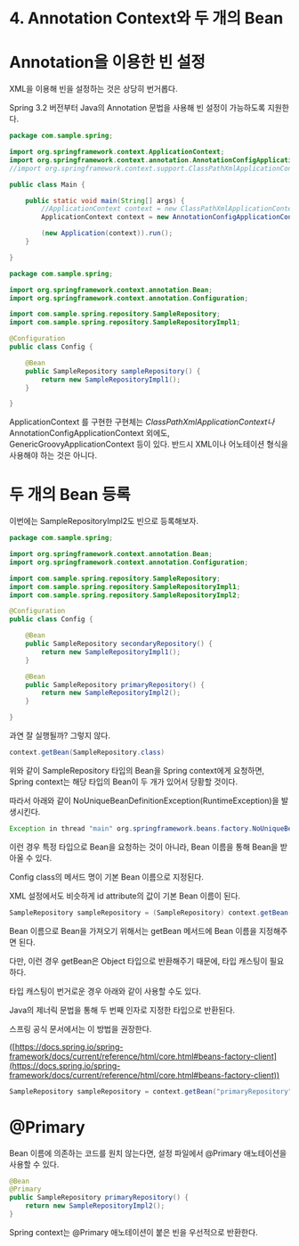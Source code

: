 # 4. Annotation Context와 두 개의 Bean

# Annotation을 이용한 빈 설정

XML을 이용해 빈을 설정하는 것은 상당히 번거롭다.

Spring 3.2 버전부터 Java의 Annotation 문법을 사용해 빈 설정이 가능하도록 지원한다.

```java
package com.sample.spring;

import org.springframework.context.ApplicationContext;
import org.springframework.context.annotation.AnnotationConfigApplicationContext;
//import org.springframework.context.support.ClassPathXmlApplicationContext;

public class Main {

    public static void main(String[] args) {
        //ApplicationContext context = new ClassPathXmlApplicationContext("services.xml");
        ApplicationContext context = new AnnotationConfigApplicationContext(Config.class);

        (new Application(context)).run();
    }

}
```

```java
package com.sample.spring;

import org.springframework.context.annotation.Bean;
import org.springframework.context.annotation.Configuration;

import com.sample.spring.repository.SampleRepository;
import com.sample.spring.repository.SampleRepositoryImpl1;

@Configuration
public class Config {

    @Bean
    public SampleRepository sampleRepository() {
        return new SampleRepositoryImpl1();
    }

}
```

ApplicationContext 를 구현한 구현체는 *ClassPathXmlApplicationContext나* AnnotationConfigApplicationContext 외에도, GenericGroovyApplicationContext 등이 있다. 반드시 XML이나 어노테이션 형식을 사용해야 하는 것은 아니다.

# 두 개의 Bean 등록

이번에는 SampleRepositoryImpl2도 빈으로 등록해보자.

```java
package com.sample.spring;

import org.springframework.context.annotation.Bean;
import org.springframework.context.annotation.Configuration;

import com.sample.spring.repository.SampleRepository;
import com.sample.spring.repository.SampleRepositoryImpl1;
import com.sample.spring.repository.SampleRepositoryImpl2;

@Configuration
public class Config {

    @Bean
    public SampleRepository secondaryRepository() {
        return new SampleRepositoryImpl1();
    }

    @Bean
    public SampleRepository primaryRepository() {
        return new SampleRepositoryImpl2();
    }

}
```

과연 잘 실행될까? 그렇지 않다.

```java
context.getBean(SampleRepository.class)
```

위와 같이 SampleRepository 타입의 Bean을 Spring context에게 요청하면, Spring context는 해당 타입의 Bean이 두 개가 있어서 당황할 것이다.

따라서 아래와 같이 NoUniqueBeanDefinitionException(RuntimeException)을 발생시킨다.

```java
Exception in thread "main" org.springframework.beans.factory.NoUniqueBeanDefinitionException: No qualifying bean of type 'com.sample.spring.repository.SampleRepository' available: expected single matching bean but found 2: sampleRepository,sampleRepository2
```

이런 경우 특정 타입으로 Bean을 요청하는 것이 아니라, Bean 이름을 통해 Bean을 받아올 수 있다.

Config class의 메서드 명이 기본 Bean 이름으로 지정된다.

XML 설정에서도 비슷하게 id attribute의 값이 기본 Bean 이름이 된다.

```java
SampleRepository sampleRepository = (SampleRepository) context.getBean("primaryRepository");
```

Bean 이름으로 Bean을 가져오기 위해서는 getBean 메서드에 Bean 이름을 지정해주면 된다.

다만, 이런 경우 getBean은 Object 타입으로 반환해주기 때문에, 타입 캐스팅이 필요하다.

타입 캐스팅이 번거로운 경우 아래와 같이 사용할 수도 있다.

Java의 제너릭 문법을 통해 두 번째 인자로 지정한 타입으로 반환된다.

스프링 공식 문서에서는 이 방법을 권장한다.

([https://docs.spring.io/spring-framework/docs/current/reference/html/core.html#beans-factory-client](https://docs.spring.io/spring-framework/docs/current/reference/html/core.html#beans-factory-client))

```java
SampleRepository sampleRepository = context.getBean("primaryRepository", SampleRepository.class);
```

# @Primary

Bean 이름에 의존하는 코드를 원치 않는다면, 설정 파일에서 @Primary 애노테이션을 사용할 수 있다.

```java
@Bean
@Primary
public SampleRepository primaryRepository() {
    return new SampleRepositoryImpl2();
}
```

Spring context는 @Primary 애노테이션이 붙은 빈을 우선적으로 반환한다.